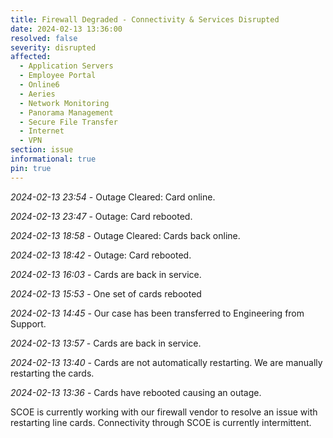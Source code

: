 ```yaml
---
title: Firewall Degraded - Connectivity & Services Disrupted
date: 2024-02-13 13:36:00
resolved: false
severity: disrupted
affected:
  - Application Servers
  - Employee Portal
  - Online6
  - Aeries
  - Network Monitoring
  - Panorama Management
  - Secure File Transfer
  - Internet
  - VPN
section: issue
informational: true
pin: true
---
```


*2024-02-13 23:54* - Outage Cleared: Card online.

*2024-02-13 23:47* - Outage: Card rebooted.

*2024-02-13 18:58* - Outage Cleared: Cards back online.

*2024-02-13 18:42* - Outage: Card rebooted.

*2024-02-13 16:03* - Cards are back in service.

*2024-02-13 15:53* - One set of cards rebooted

*2024-02-13 14:45* - Our case has been transferred to Engineering from Support.

*2024-02-13 13:57* - Cards are back in service.

*2024-02-13 13:40* - Cards are not automatically restarting. We are manually restarting the cards.

*2024-02-13 13:36* - Cards have rebooted causing an outage.

SCOE is currently working with our firewall vendor to resolve an issue with restarting line cards. Connectivity through SCOE is currently intermittent.
